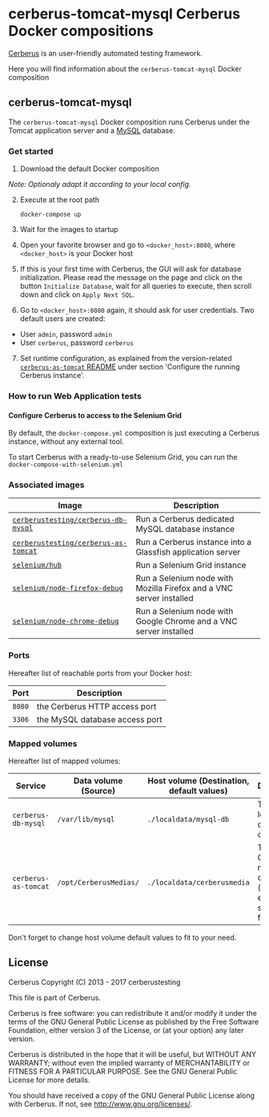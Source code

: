 # cerberus-tomcat-mysql Cerberus Docker compositions

[Cerberus](http://www.cerberus-testing.org/) is an user-friendly automated testing framework.

Here you will find information about the `cerberus-tomcat-mysql` Docker composition

## cerberus-tomcat-mysql

The `cerberus-tomcat-mysql` Docker composition runs Cerberus under the Tomcat application server and a [MySQL](https://www.mysql.com/) database.

### Get started

 1. Download the default Docker composition
 
_Note: Optionaly adapt it according to your local config._

 2. Execute at the root path
	
        docker-compose up

 3. Wait for the images to startup

 4. Open your favorite browser and go to `<docker_host>:8080`, where `<docker_host>` is your Docker host

 5. If this is your first time with Cerberus, the GUI will ask for database initialization. Please read the message on the page and click on the button `Initialize Database`, wait for all queries to execute, then scroll down and click on `Apply Next SQL`.

 6. Go to `<docker_host>:8080` again, it should ask for user credentials. Two default users are created:

   * User `admin`, password `admin`
   * User `cerberus`, password `cerberus`
   
 7. Set runtime configuration, as explained from the version-related [`cerberus-as-tomcat` README](https://github.com/cerberustesting/cerberus-source/tree/master/docker/images/cerberus-as-tomcat/README.md) under section 'Configure the running Cerberus instance'.

### How to run Web Application tests

#### Configure Cerberus to access to the Selenium Grid

By default, the `docker-compose.yml` composition is just executing a Cerberus instance, without any external tool.
 
To start Cerberus with a ready-to-use Selenium Grid, you can run the `docker-compose-with-selenium.yml`
### Associated images

Image                                                                                                           | Description
----------------------------------------------------------------------------------------------------------------|------------------------------------------------------------------------
[`cerberustesting/cerberus-db-mysql`](https://hub.docker.com/r/cerberustesting/cerberus-db-mysql/)              | Run a Cerberus dedicated MySQL database instance
[`cerberustesting/cerberus-as-tomcat`](https://hub.docker.com/r/cerberustesting/cerberus-as-tomcat/)      | Run a Cerberus instance into a Glassfish application server
[`selenium/hub`](https://hub.docker.com/r/selenium/hub/)                                                        | Run a Selenium Grid instance
[`selenium/node-firefox-debug`](https://hub.docker.com/r/selenium/node-firefox-debug/)                          | Run a Selenium node with Mozilla Firefox and a VNC server installed
[`selenium/node-chrome-debug`](https://hub.docker.com/r/selenium/node-chrome-debug/)                            | Run a Selenium node with Google Chrome and a VNC server installed

### Ports

Hereafter list of reachable ports from your Docker host:

Port             | Description
-----------------|---------------------------------------------------------------------------------
`8080`          | the Cerberus HTTP access port
`3306`          | the MySQL database access port

### Mapped volumes

Hereafter list of mapped volumes:

Service                 | Data volume (Source)                                                          | Host volume (Destination, default values)     | Description
------------------------|-------------------------------------------------------------------------------|-----------------------------------------------| -----------------------------------------------
`cerberus-db-mysql`     | `/var/lib/mysql`                                                              | `./localdata/mysql-db`                        | The MySQL local database directory
`cerberus-as-tomcat`    | `/opt/CerberusMedias/`                                                  | `./localdata/cerberusmedia`                     | The Cerberus media directory (hosting execution screenshot for ex.)


Don't forget to change host volume default values to fit to your need.

## License

Cerberus Copyright (C) 2013 - 2017 cerberustesting

This file is part of Cerberus.

Cerberus is free software: you can redistribute it and/or modify
it under the terms of the GNU General Public License as published by
the Free Software Foundation, either version 3 of the License, or
(at your option) any later version.

Cerberus is distributed in the hope that it will be useful,
but WITHOUT ANY WARRANTY; without even the implied warranty of
MERCHANTABILITY or FITNESS FOR A PARTICULAR PURPOSE.  See the
GNU General Public License for more details.

You should have received a copy of the GNU General Public License
along with Cerberus.  If not, see <http://www.gnu.org/licenses/>.
